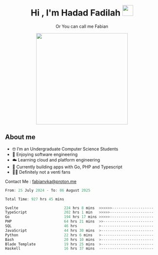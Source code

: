 <h1 align="center">Hi , I'm Hadad Fadilah  <img src="https://media.giphy.com/media/hvRJCLFzcasrR4ia7z/giphy.gif" width="35" ></h1>
<p align="center"><span>Or You can call me <span style="font: bold">Fabian</span></p>
<p align="center">
<img src="https://media.tenor.com/78dNivDemDAAAAAi/speech-bubble-venti.gif" width="300"/>    
</p>

##  About me
- 🤓 I’m an Undergraduate Computer Science Students
- 🍰 Enjoying software engineering
- ☁️ Learning cloud and platform engineering
- 🧰 Currently building apps with Go, PHP and Typescript 
- 🏃‍♂️ Definitely not a venti fans

Contact Me : fabianvka@proton.me

<!--START_SECTION:waka-->

```go
From: 25 July 2024 - To: 06 August 2025

Total Time: 927 hrs 45 mins

Svelte                     224 hrs 8 mins  >>>>>>-------------------   23.97 %
TypeScript                 202 hrs 1 min   >>>>>--------------------   21.61 %
Go                         194 hrs 17 mins >>>>>--------------------   20.78 %
PHP                        64 hrs 21 mins  >>-----------------------   06.88 %
SQL                        46 hrs          >------------------------   04.92 %
JavaScript                 44 hrs 30 mins  >------------------------   04.76 %
Python                     22 hrs 6 mins   >------------------------   02.36 %
Bash                       20 hrs 10 mins  >------------------------   02.16 %
Blade Template             19 hrs 25 mins  >------------------------   02.08 %
Haskell                    16 hrs 37 mins  -------------------------   01.78 %
```

<!--END_SECTION:waka-->




<!--
**Fadil-Tao/Fadil-Tao** is a ✨ _special_ ✨ repository because its `README.md` (this file) appears on your GitHub profile.


